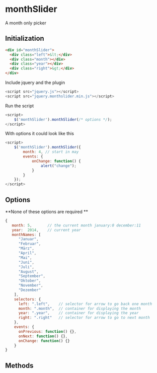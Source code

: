 monthSlider
===========

A month only picker

## Initialization
~~~html
<div id="monthSlider">
  <div class="left">&lt;</div>
  <div class="month"></div>
  <div class="year"></div>
  <div class="right">&gt;</div>
</div>
~~~

Include jquery and the plugin

~~~javascript
<script src="jquery.js"></script>
<script src="jquery.monthslider.min.js"></script>
~~~

Run the script

~~~javascript
<script>
	$('monthSlider').monthSlider(/* options */);
</script>
~~~

With options it could look like this

~~~javascript
<script>
	$('monthSlider').monthSlider({
		month: 4, // start in may
		events: {
			onChange: function() {
				alert("change");
			}
		}
	});
</script>
~~~


## Options

**None of these options are required **

~~~javascript
{
   month: 5,       // the current month january:0 december:11
   year:  2014,    // current year
   monthNames: [
      "Januar",
      "Februar",
      "März",
      "April",
      "Mai",
      "Juni",
      "Juli",
      "August",
      "September",
      "Oktober",
      "November",
      "Dezember"
    ],
    selectors: {
      left: ".left",    // selector for arrow to go back one month
      month: ".month",  // container for displaying the month
      year: ".year",    // container for displaying the year
      right: ".right"   // selector for arrow to go to next month
    },
    events: {
      onPrevious: function() {},
      onNext: function() {},
      onChange: function() {}
    }
}
~~~

## Methods